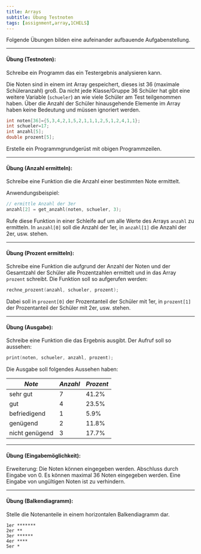 ```yaml
---
title: Arrays
subtitle: Übung Testnoten
tags: [assignment,array,1CHELS]
---
```


Folgende Übungen bilden eine aufeinander aufbauende Aufgabenstellung.

---

#### **Übung (Testnoten):**

Schreibe ein Programm das ein Testergebnis analysieren kann.

Die Noten sind in einem int Array gespeichert, dieses ist 36 (maximale Schüleranzahl) groß. Da nicht jede Klasse/Gruppe 36 Schüler hat gibt eine weitere Variable (`schueler`) an wie viele Schüler am Test teilgenommen haben. Über die Anzahl der Schüler hinausgehende Elemente im Array haben keine Bedeutung und müssen ignoriert werden.

```c
int noten[36]={5,3,4,2,1,5,2,1,1,1,2,5,1,2,4,1,1};
int schueler=17;
int anzahl[5];
double prozent[5];
```

Erstelle ein Programmgrundgerüst mit obigen Programmzeilen.



---

#### **Übung (Anzahl ermitteln):** 

Schreibe eine Funktion die die Anzahl einer bestimmten Note ermittelt.

Anwendungsbeispiel:
```c
// ermittle Anzahl der 3er
anzahl[2] = get_anzahl(noten, schueler, 3); 
```
Rufe diese Funktion in einer Schleife auf um alle Werte des Arrays `anzahl` zu ermitteln.
In `anzahl[0]` soll die Anzahl der 1er, in `anzahl[1]` die Anzahl der 2er, usw. stehen.



---

#### **Übung (Prozent ermitteln):**

Schreibe eine Funktion die aufgrund der Anzahl der Noten und der Gesamtzahl der Schüler alle Prozentzahlen ermittelt und in das Array `prozent` schreibt.
Die Funktion soll so aufgerufen werden:

```c
rechne_prozent(anzahl, schueler, prozent); 
```
Dabei soll in `prozent[0]` der Prozentanteil der Schüler mit 1er, in `prozent[1]` der Prozentanteil der Schüler mit 2er, usw. stehen.



---
#### **Übung (Ausgabe):** 

Schreibe eine Funktion die das Ergebnis ausgibt. Der Aufruf soll so aussehen:

```c
print(noten, schueler, anzahl, prozent);
```
Die Ausgabe soll folgendes Aussehen haben:

| *Note* | *Anzahl* | *Prozent* |
| ------ | -------- | --------- |
| sehr gut 		| 7 | 41.2% |
| gut 			| 4 | 23.5% |
| befriedigend 	| 1 | 5.9% |
| genügend 		| 2 | 11.8% |
| nicht genügend 	| 3 | 17.7% |

---
#### **Übung (Eingabemöglichkeit):**

Erweiterung: Die Noten können eingegeben werden. Abschluss durch Eingabe von 0. Es können maximal 36 Noten eingegeben werden. Eine Eingabe von ungültigen Noten ist zu verhindern.

---
#### **Übung (Balkendiagramm):** 

Stelle die Notenanteile in einem horizontalen Balkendiagramm dar.

```
1er *******
2er **
3er ******
4er ****
5er *
```

